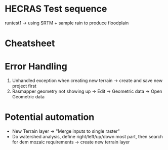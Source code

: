 # HECRAS Test sequence
runtest1 -> using SRTM + sample rain to produce floodplain


# Cheatsheet


# Error Handling
1. Unhandled exception when creating new terrain -> create and save new project first
2. Rasmapper geometry not showing up -> Edit -> Geometric data -> Open Geometric data

# Potential automation
- New Terrain layer -> "Merge inputs to single raster"
- Do watershed analysis, define right/left/up/down most part, then search for dem mozaic requirements -> create new terrain layer
